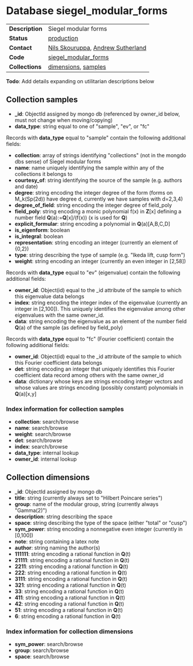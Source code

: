 # Database siegel_modular_forms

|||
|---|---|
|**Description**|Siegel modular forms|
|**Status**|[production](http://www.lmfdb.org/ModularForm/GSp/Q/)|
|**Contact**|[Nils Skouruppa](https://github.com/nilsskoruppa), [Andrew Sutherland](https://github.com/AndrewVSutherland)|
|**Code**|[siegel_modular_forms](https://github.com/LMFDB/lmfdb/tree/master/lmfdb/siegel_modular_forms)|
|**Collections**|[dimensions](http://www.lmfdb.org/api/siegel_modular_forms/dimensions), [samples](http://www.lmfdb.org/api/siegel_modular_forms/samples)| 
**Todo**: Add details expanding on utilitarian descriptions below

## Collection samples
* **_id**: ObjectId assigned by mongo db (referenced by owner_id below, must not change when moving/copying)
* **data_type**: string equal to one of "sample", "ev", or "fc"

Records with **data_type** equal to "sample" contain the following additional fields:
* **collection**: array of strings identifying "collections" (not in the mongdo dbs sense) of Siegel modular forms
* **name**: name uniquely identifying the sample within any of the collections it belongs to
* **courtesy_of**: string identifying the source of the sample (e.g. authors and date)
* **degree**: string encoding the integer degree of the form (forms on M_k(Sp(2d)) have degree d, currently we have samples with d=2,3,4)
* **degree_of_field**: string encoding the integer degree of field_poly
* **field_poly**: string encoding a monic polynomial f(x) in **Z**[x] defining a number field **Q**(a):=**Q**[x]/(f(x)) (x is used for **Q**)
* **explicit_formular**: string encoding a polynomial in **Q**(a)[A,B,C,D]
* **is_eigenform**: boolean
* **is_integral**: boolean
* **representation**: string encoding an integer (currently an element of {0,2})
* **type**: string describing the type of sample (e.g. "Ikeda lift, cusp form")
* **weight**: string encoding an integer (currently an even integer in [2,58])

Records with **data_type** equal to "ev" (eigenvalue) contain the following additional fields:
* **owner_id**: Object(id) equal to the _id attribute of the sample to which this eigenvalue data belongs
* **index**: string encoding the integer index of the eigenvalue (currently an integer in [2,100]).  This uniquely identifies the eigenvalue among other eigenvalues with the same owner_id.
* **data**: string encoding the eigenvalue as an element of the number field **Q**(a) of the sample (as defined by field_poly)

Records with **data_type** equal to "fc" (Fourier coefficient) contain the following additional fields:
* **owner_id**: Object(id) equal to the _id attribute of the sample to which this Fourier coefficient data belongs
* **det**: string encoding an integer that uniquely identifies this Fourier coefficient data record among others with the same owner_id
* **data**: dictionary whose keys are strings encoding integer vectors and whose values are strings encoding (possibly constant) polynomials in **Q**(a)[x,y]

### Index information for collection samples
* **collection**: search/browse
* **name**: search/browse
* **weight**: search/browse
* **det**: search/browse
* **index**: search/browse
* **data_type**: internal lookup
* **owner_id**: internal lookup

## Collection dimensions
* **_id**: ObjectId assigned by mongo db
* **title**: string (currently always set to "Hilbert Poincare series")
* **group**: name of the modular group, string (currently always "Gamma(2)")
* **description**: string describing the space
* **space**: string describing the type of the space (either "total" or "cusp")
* **sym_power**: string encoding a nonnegative even integer (currently in [0,100])
* **note**: string containing a latex note
* **author**: string naming the author(s)
* **111111**: string encoding a rational function in **Q**(t)
* **21111**: string encoding a rational function in **Q**(t)
* **2211**: string encoding a rational function in **Q**(t)
* **222**: string encoding a rational function in **Q**(t)
* **3111**: string encoding a rational function in **Q**(t)
* **321**: string encoding a rational function in **Q**(t)
* **33**: string encoding a rational function in **Q**(t)
* **411**: string encoding a rational function in **Q**(t)
* **42**: string encoding a rational function in **Q**(t)
* **51**: string encoding a rational function in **Q**(t)
* **6**: string encoding a rational function in **Q**(t)

### Index information for collection dimensions
* **sym_power**: search/browse
* **group**: search/browse
* **space**: search/browse

